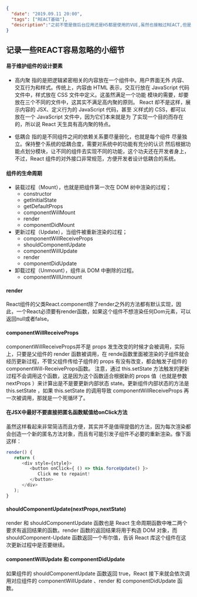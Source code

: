 ```json
{
  "date": "2019.09.11 20:00",
  "tags": ["REACT基础"],
  "description":"之前不管是做后台应用还是H5都是使用的VUE,虽然也接触过REACT,但是用得却不多，我想，是时候用起来了"
}
```





## 记录一些REACT容易忽略的小细节


####  易于维护组件的设计要素

- 高内聚 指的是把逻辑紧密相关的内容放在一个组件中。用户界面无外
内容、交互行为和样式。传统上，内容由 HTML 表示，交互行放在
JavaScript 代码文件中，样式放在 CSS 文件中定义。这虽然满足一个功能
模块的需要，却要放在三个不同的文件中，这其实不满足高内聚的原则。
React 却不是这样，展示内容的 JSX、定义行为的 JavaScript 代码，甚至
义样式的 CSS，都可以放在一个 JavaScript 文件中，因为它们本来就是为
了实现一个目的而存在的，所以说 React 天生具有高内聚的特点。

- 低耦合 指的是不同组件之间的依赖关系要尽量弱化，也就是每个组件
尽量独立。保持整个系统的低耦合度，需要对系统中的功能有充分的认识
然后根据功能点划分模块，让不同的组件去实现不同的功能，这个功夫还在开发者身上，不过，React 组件的对外接口非常规范，方便开发者设计低耦合的系统。



####  组件的生命周期

- 装载过程（Mount），也就是把组件第一次在 DOM 树中渲染的过程；
   - constructor
   - getInitialState
   - getDefaultProps
   - componentWillMount
   - render
   - componentDidMount 
- 更新过程（Update），当组件被重新渲染的过程；
   - componentWillReceiveProps 
   - shouldComponentUpdate 
   - componentWillUpdate 
   - render 
   -  componentDidUpdate
- 卸载过程（Unmount），组件从 DOM 中删除的过程。
   - componentWillUnmount


#### render

React组件的父类React.component除了render之外的方法都有默认实现，因此，一个React必须要有render函数，如果这个组件不想渲染任何Dom元素，可以返回null或者false。


#### componentWillReceiveProps

componentWillReceiveProps并不是 props 发生改变的时候才会被调用，实际上，只要是父组件的 render 函数被调用，在 rende函数里面被渲染的子组件就会经历更新过程，不管父组件传给子组件的 props 有没有改变，都会触发子组件的 componentWill-ReceiveProps函数。
注意，通过 this.setState 方法触发的更新过程不会调用这个函数，这是因为这个函数适合根据新的 props 值（也就是参数 nextProps ）来计算出是不是要更新内部状态 state。更新组件内部状态的方法是this.setState ，如果 this.setState 的调用导致 componentWillReceiveProps 再一次被调用，那就是一个死循环了。



#### 在JSX中最好不要直接把匿名函数赋值给onClick方法

虽然这样看起来非常简洁而且方便，其实并不是值得提倡的方法，因为每次渲染都会创造一个新的匿名方法对象，而且有可能引发子组件不必要的重新渲染。像下面这样：
```javascript
render() {
   return (
      <div style={style}>
         <button onClick={ () => this.forceUpdate() }>
            Click me to repaint!
         </button>
      </div>
   );
}
```

#### shouldComponentUpdate(nextProps,nextState)


render 和 shouldComponentUpdate 函数也是 React 生命周期函数中唯二两个要求有返回结果的函数。render 函数的返回结果将用于构造 DOM 对象，而 shouldComponent-Update 函数返回一个布尔值，告诉 React 库这个组件在这次更新过程中是否要继续。


#### componentWillUpdate 和 componentDidUpdate

如果组件的 shouldComponentUpdate 函数返回 true，React 接下来就会依次调用对应组件的 componentWillUpdate 、render 和 componentDidUpdate 函数。